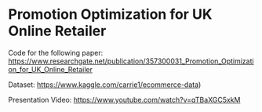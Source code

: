 # Promotion Optimization for UK Online Retailer

Code for the following paper:
https://www.researchgate.net/publication/357300031_Promotion_Optimization_for_UK_Online_Retailer

Dataset:
https://www.kaggle.com/carrie1/ecommerce-data)

Presentation Video:
https://www.youtube.com/watch?v=qTBaXGC5xkM
